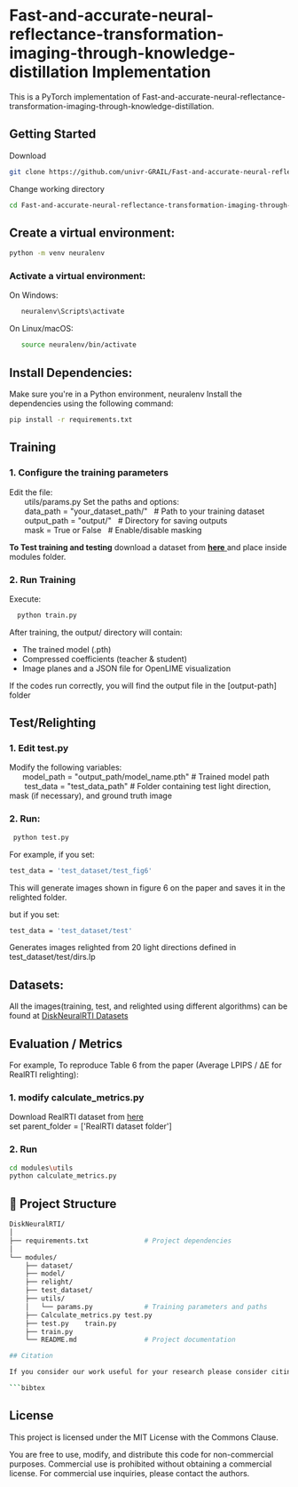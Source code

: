 # Fast-and-accurate-neural-reflectance-transformation-imaging-through-knowledge-distillation Implementation
This is a PyTorch implementation of Fast-and-accurate-neural-reflectance-transformation-imaging-through-knowledge-distillation. 

## Getting Started
Download  
```bash
git clone https://github.com/univr-GRAIL/Fast-and-accurate-neural-reflectance-transformation-imaging-through-knowledge-distillation.git

```
Change working directory
```bash
cd Fast-and-accurate-neural-reflectance-transformation-imaging-through-knowledge-distillation
```
## Create a virtual environment:   
```bash
python -m venv neuralenv  
```
### Activate a virtual environment:  
On Windows: 
```bash
   neuralenv\Scripts\activate  
```
On Linux/macOS:  
```bash
   source neuralenv/bin/activate  
```
## Install Dependencies:   
Make sure you're in a Python environment, neuralenv
Install the dependencies using the following command:    
```bash    
pip install -r requirements.txt  
```
## Training
###  1. Configure the training parameters
   Edit the file:  
   &nbsp;&nbsp;&nbsp;&nbsp;&nbsp;&nbsp; utils/params.py
Set the paths and options:  
&nbsp;&nbsp;&nbsp;&nbsp;&nbsp;&nbsp; data_path   = "your_dataset_path/"  &nbsp; # Path to your training dataset  
&nbsp;&nbsp;&nbsp;&nbsp;&nbsp;&nbsp; output_path = "output/"          &nbsp;    # Directory for saving outputs  
&nbsp;&nbsp;&nbsp;&nbsp;&nbsp;&nbsp; mask = True or False  &nbsp; # Enable/disable masking

**To Test training and testing** download a dataset from <a href="https://univr-my.sharepoint.com/:f:/g/personal/tinsaegebrechristos_dulecha_univr_it/EkVPviXq86VGjixc6Ti18SoBdkKTOeaWqBlQzV09rpdHfg?e=cY54V6" text-decoration="none" target="_blank">**here** </a> and place inside modules folder.


### 2.  Run Training  
   Execute:  
   ```bash
     python train.py
   ```  
After training, the output/ directory will contain:
- The trained model (.pth) 
- Compressed coefficients (teacher & student)
- Image planes and a JSON file for OpenLIME visualization

If the codes run correctly, you will find the output file in the [output-path] folder  

## Test/Relighting  
### 1. **Edit** test.py   
Modify the following variables:  
&nbsp;&nbsp;&nbsp;&nbsp;&nbsp;&nbsp;model_path = "output_path/model_name.pth" # Trained model path  
&nbsp;&nbsp;&nbsp;&nbsp;&nbsp;&nbsp; test_data = "test_data_path"  # Folder containing test light direction, mask (if necessary), and ground truth image

### 2. Run:  
```bash
 python test.py  
```  

For example, if you set: 
```bash 
test_data = 'test_dataset/test_fig6'
```
This will generate images shown in figure 6 on the paper and saves it in the relighted folder. 

but if you set:
```bash 
test_data = 'test_dataset/test'
``` 
Generates images relighted from 20 light directions defined in test_dataset/test/dirs.lp



## Datasets:

All the images(training, test, and relighted using different algorithms) can be found at 
[DiskNeuralRTI Datasets](https://univr-my.sharepoint.com/my?id=%2Fpersonal%2Ftinsaegebrechristos%5Fdulecha%5Funivr%5Fit%2FDocuments%2Fdatasets&viewid=23a4d494%2D5c4d%2D4800%2D8a0f%2D56d3734699cd)


##  Evaluation / Metrics
For example, To reproduce Table 6 from the paper (Average LPIPS / ΔE for RealRTI relighting):

### 1. modify calculate_metrics.py
 Download RealRTI dataset from [here](https://univr-my.sharepoint.com/my?id=%2Fpersonal%2Ftinsaegebrechristos%5Fdulecha%5Funivr%5Fit%2FDocuments%2Fdatasets&viewid=23a4d494%2D5c4d%2D4800%2D8a0f%2D56d3734699cd)  
 set parent_folder = ['RealRTI dataset folder']
 
### 2. Run
``` bash
cd modules\utils
python calculate_metrics.py
```
## 📁 Project Structure

```bash
DiskNeuralRTI/
│
├── requirements.txt              # Project dependencies
│
└── modules/                 
    ├── dataset/                   
    ├── model/
    ├── relight/                  
    ├── test_dataset/  
    ├── utils/
    │   └── params.py             # Training parameters and paths
    ├── Calculate_metrics.py test.py 
    ├── test.py    train.py   
    ├── train.py               
    └── README.md                 # Project documentation

## Citation

If you consider our work useful for your research please consider citing:

```bibtex

```
## License

This project is licensed under the MIT License with the Commons Clause.

You are free to use, modify, and distribute this code for non-commercial purposes. Commercial use is prohibited without obtaining a commercial license. For commercial use inquiries, please contact the authors.


